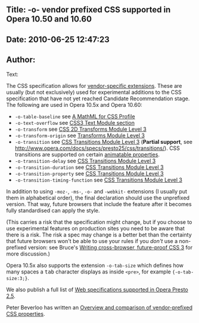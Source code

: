 Title: -o- vendor prefixed CSS supported in Opera 10.50 and 10.60
----
Date: 2010-06-25 12:47:23
----
Author: 
----
Text:

<p>The CSS specification allows for <a href="http://www.w3.org/TR/CSS2/syndata.html#vendor-keywords">vendor-specific extensions</a>. These are usually (but not exclusively) used for experimental additions to the CSS specification that have not yet reached Candidate Recommendation stage. The following are used in Opera 10.5x and Opera 10.60:</p>

<ul>
  <li><code>-o-table-baseline</code> see <a href="http://www.w3.org/TR/mathml-for-css/">A MathML for CSS Profile</a></li>
  <li><code>-o-text-overflow</code> see <a href="http://dev.w3.org/csswg/css3-text/#text-overflow">CSS3 Text Module section</a> </li>
  <li><code>-o-transform</code> see <a href="http://www.w3.org/TR/2009/WD-css3-2d-transforms-20090320/">CSS 2D Transforms Module Level 3</a> </li>
  <li><code>-o-transform-origin</code> see <a href="http://www.opera.com/docs/specs/presto25/css/transforms/">Transforms Module Level 3</a> </li>
  <li><code>-o-transition</code> see <a href="http://www.w3.org/TR/css3-transitions/">CSS Transitions Module Level 3</a> (<strong>Partial support</strong>, see <a href="http://www.opera.com/docs/specs/presto25/css/transitions/">http://www.opera.com/docs/specs/presto25/css/transitions/</a>). CSS transitions are supported on certain <a href="http://www.opera.com/docs/specs/presto25/css/transitions/#anima" target="_blank">animatable properties</a>.</li>
  <li><code>-o-transition-delay</code> see <a href="http://www.w3.org/TR/css3-transitions/">CSS Transitions Module Level 3</a> </li>
  <li><code>-o-transition-duration</code> see <a href="http://www.w3.org/TR/css3-transitions/">CSS Transitions Module Level 3</a></li>
  <li><code>-o-transition-property</code> see <a href="http://www.w3.org/TR/css3-transitions/">CSS Transitions Module Level 3</a></li>
  <li><code>-o-transition-timing-function</code> see <a href="http://www.w3.org/TR/css3-transitions/">CSS Transitions Module Level 3</a></li>
</ul>

<p>In addition to using <code>-moz-</code>,  <code>-ms-</code>, <code>-o-</code> and <code>-webkit-</code> extensions (I usually put them in alphabetical order), the final declaration should use the unprefixed version. That way, future browsers that include the feature after it becomes fully standardised can apply the style.</p><p>(This carries a risk that the specification might change, but if you choose to use experimental features on production sites you need to be aware that there is a risk. The risk a spec may change is a better bet than the certainty that future browsers won&#39;t be able to use your rules if you <em>don&#39;t</em> use a non-prefixed version: see Bruce&#39;s <a href="http://www.brucelawson.co.uk/2010/cross-browser-future-proof-css-3/">Writing cross-browser, future-proof CSS 3</a> for more discussion.)</p>
<p>Opera 10.5x also supports the extension <code>-o-tab-size</code> which defines how many spaces a <kbd>tab</kbd> character displays as inside <code>&lt;pre&gt;</code>, for example <code>{-o-tab-size:3;}</code>.</p>
<p>We also publish a full list of <a href="http://www.opera.com/docs/specs/presto25/">Web specifications supported in Opera Presto 2.5</a>.

<p>Peter Beverloo has written an <a href="http://peter.sh/examples/?/css/vendor-prefix.html">Overview and comparison of vendor-prefixed CSS properties</a>.</p></p>
